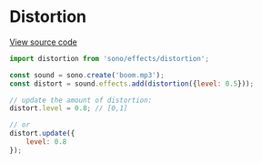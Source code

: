 # Distortion

[View source code](../effects/distortion.js)


```javascript
import distortion from 'sono/effects/distortion';

const sound = sono.create('boom.mp3');
const distort = sound.effects.add(distortion({level: 0.5}));

// update the amount of distortion:
distort.level = 0.8; // [0,1]

// or
distort.update({
	level: 0.8
});
```
